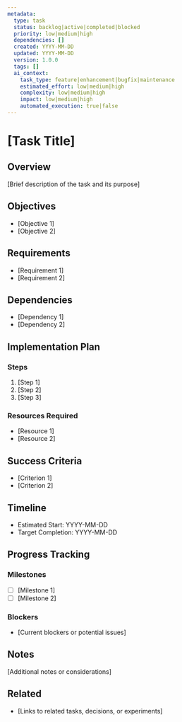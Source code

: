 ```yaml
---
metadata:
  type: task
  status: backlog|active|completed|blocked
  priority: low|medium|high
  dependencies: []
  created: YYYY-MM-DD
  updated: YYYY-MM-DD
  version: 1.0.0
  tags: []
  ai_context:
    task_type: feature|enhancement|bugfix|maintenance
    estimated_effort: low|medium|high
    complexity: low|medium|high
    impact: low|medium|high
    automated_execution: true|false
---
```


# [Task Title]

## Overview
[Brief description of the task and its purpose]

## Objectives
- [Objective 1]
- [Objective 2]

## Requirements
- [Requirement 1]
- [Requirement 2]

## Dependencies
- [Dependency 1]
- [Dependency 2]

## Implementation Plan

### Steps
1. [Step 1]
2. [Step 2]
3. [Step 3]

### Resources Required
- [Resource 1]
- [Resource 2]

## Success Criteria
- [Criterion 1]
- [Criterion 2]

## Timeline
- Estimated Start: YYYY-MM-DD
- Target Completion: YYYY-MM-DD

## Progress Tracking

### Milestones
- [ ] [Milestone 1]
- [ ] [Milestone 2]

### Blockers
- [Current blockers or potential issues]

## Notes
[Additional notes or considerations]

## Related
- [Links to related tasks, decisions, or experiments]
